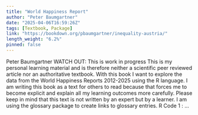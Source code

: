 ```yaml
---
title: "World Happiness Report"
author: "Peter Baumgartner"
date: "2025-04-06T16:59:26Z"
tags: [Textbook, Package]
link: "https://bookdown.org/pbaumgartner/inequality-austria/"
length_weight: "6.2%"
pinned: false
---
```


Peter Baumgartner WATCH OUT: This is work in progress This is my personal learning material and is therefore neither a scientific peer reviewed article nor an authoritative textbook. With this book I want to explore the data from the World Happiness Reports 2012-2025 using the R language. I am writing this book as a text for others to read because that forces me to become explicit and explain all my learning outcomes more carefully. Please keep in mind that this text is not written by an expert but by a learner. I am using the glossary package to create links to glossary entries. R Code 1 : ...
